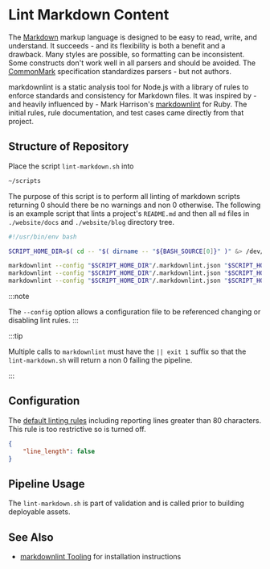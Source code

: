 # Lint Markdown Content

The [Markdown](https://en.wikipedia.org/wiki/Markdown) markup language is designed to be easy to read, write, and understand. It succeeds - and its flexibility is both a benefit and a drawback. Many styles are possible, so formatting can be inconsistent. Some constructs don't work well in all parsers and should be avoided. The [CommonMark](https://commonmark.org) specification standardizes parsers - but not authors.

markdownlint is a static analysis tool for Node.js with a library of rules to enforce standards and consistency for Markdown files. It was inspired by - and heavily influenced by - Mark Harrison's [markdownlint](https://github.com/markdownlint/markdownlint) for Ruby. The initial rules, rule documentation, and test cases came directly from that project.

## Structure of Repository

Place the script `lint-markdown.sh` into

```bash
~/scripts
```

The purpose of this script is to perform all linting of markdown scripts returning 0 should there be no warnings and non 0 otherwise.  The following is an example script that lints a project's `README.md` and then all `md` files in `./website/docs` and `./website/blog` directory tree.

```bash
#!/usr/bin/env bash

SCRIPT_HOME_DIR=$( cd -- "$( dirname -- "${BASH_SOURCE[0]}" )" &> /dev/null && pwd )

markdownlint --config "$SCRIPT_HOME_DIR"/.markdownlint.json "$SCRIPT_HOME_DIR"/../website/docs/**/*.md || exit 1
markdownlint --config "$SCRIPT_HOME_DIR"/.markdownlint.json "$SCRIPT_HOME_DIR"/../website/blog/**/*.md || exit 1
markdownlint --config "$SCRIPT_HOME_DIR"/.markdownlint.json "$SCRIPT_HOME_DIR"/../README.md || exit 1
```

:::note

The `--config` option allows a configuration file to be referenced changing or disabling lint rules.
:::

:::tip

Multiple calls to `markdownlint` must have the `|| exit 1` suffix so that the `lint-markdown.sh` will return a non 0 failing the pipeline.

:::

## Configuration

The [default linting rules](https://github.com/DavidAnson/markdownlint/blob/main/doc/Rules.md) including reporting lines greater than 80 characters.  This rule is too restrictive so is turned off.

```json title=".markdownlint.json"
{
    "line_length": false
}
```

## Pipeline Usage

The `lint-markdown.sh` is part of validation and is called prior to building deployable assets.

## See Also

- [markdownlint Tooling](../../tooling/markdownlint) for installation instructions
